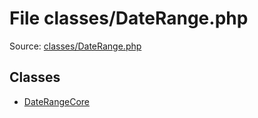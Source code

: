 File classes/DateRange.php
=========

Source: [classes/DateRange.php](https://github.com/PrestaShop/PrestaShop/blob/1.5.0.2/classes/DateRange.php)


Classes
-------

* [DateRangeCore](class.DateRangeCore.md)

